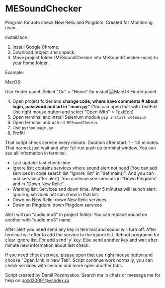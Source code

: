 # MESoundChecker
Program for auto check New Relic and Pingdom. Created for Monitoring team.

Installation: 
1. Install Google Chrome.
2. Download project and unpack.
3. Move project folder (MESoundChecker into MeSoundChecker-main) to your home folder.

Example:
  
  MacOS:
    
Use Finder panel. Select "Go" > "Home" for install ![MacOS Finder panel](https://www.cnet.com/a/img/nv6yIA6MZtMm7NV9hs4ZkK2Pqto=/2017/01/27/e5d49edd-f9c8-4e3a-b211-5a91d07526c1/go-home.jpg)
    
4. Open project folder and **change code, where have comments # about login, password and url in "main.py"** (You can open that with TextEdit. Use right mouse button and select "Open With" > TextEdit)
5. Open terminal and install Selenium module ```pip install selenium```
6. Open terminal and use ```cd MESoundChecker``` 
7. Use ```python main.py```
8. Profit!

That script check service every minute. Duration after start: 1 - 1.5 minutes. That normal, just wait and after full run push up terminal window. You can see all information in terminal.

- Last update: last check time
- Ignore list: contains services where sound alert not need (You can add services in code search list "ignore_list" in "def main()". And you can add service after alert). You continue see services in "Down Pingdom" and in "Down New Relic".
- Warning list: Services and down time. After 5 minutes will launch alert. Ignoring services not can show in that list.
- Down on New Relic: down New Relic services
- Down on Pingdom: down Pingdom services

Alert will run "audio.mp3" in project folder. You can replace sound on another with "audio.mp3" name.

After alert you need send any key in terminal and sound will turn off. After terminal will offer to add the service to the ignore list. Reboot programm for clear ignore list. For add send 'y' key. Else send another key and wait after minute new information about last check.

If you need check service, please open that use right mouse button and choose "Open Link in New Tab". Script continue work normally, you can check services with second and more open another tabs. 

Script created by Daniil Pozdnyakov. Search me in chats or message me for help on pozd20001@yandex.ru
